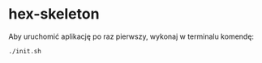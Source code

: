 # hex-skeleton

Aby uruchomić aplikację po raz pierwszy, wykonaj w terminalu komendę:

```bash
./init.sh